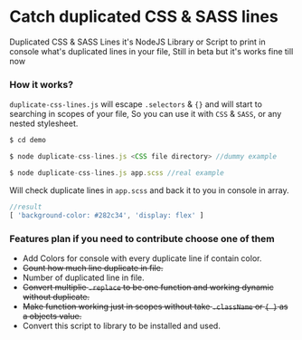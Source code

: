 # Catch duplicated CSS & SASS lines
Duplicated CSS & SASS Lines it's NodeJS Library or Script to print in console what's duplicated lines in your file, Still in beta but it's works fine till now

### How it works?
`duplicate-css-lines.js` will escape `.selectors` & `{}` and will start to searching in scopes of your file, So you can use it with `CSS` & `SASS`, or any nested stylesheet.

```js
$ cd demo

$ node duplicate-css-lines.js <CSS file directory> //dummy example

$ node duplicate-css-lines.js app.scss //real example
```
Will check duplicate lines in `app.scss` and back it to you in console in array.

```js
//result
[ 'background-color: #282c34', 'display: flex' ]
```

### Features plan if you need to contribute choose one of them 
- Add Colors for console with every duplicate line if contain color.
- <s>Count how much line duplicate in file.</s>
- Number of duplicated line in file.
- <s>Convert multiplie `.replace` to be one function and working dynamic without duplicate.</s>
- <s>Make function working just in scopes without take `.className` or `{ }` as a objects value.</s>
- Convert this script to library to be installed and used.
